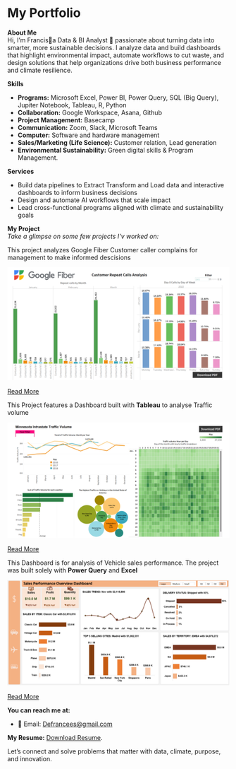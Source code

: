# My Portfolio
**About Me**  
Hi, I’m Francis🙋a Data & BI Analyst 🤖 passionate about turning data into smarter, more sustainable decisions. I analyze data and build dashboards that highlight environmental impact, automate workflows to cut waste, and design solutions that help organizations drive both business performance and climate resilience. 

**Skills**
- **Programs:** Microsoft Excel, Power BI, Power Query, SQL (Big Query), Jupiter Notebook, Tableau, R, Python
- **Collaboration:** Google Workspace, Asana, Github
- **Project Management:** Basecamp
- **Communication:** Zoom, Slack, Microsoft Teams
- **Computer:** Software and hardware management
- **Sales/Marketing (Life Science):** Customer relation, Lead generation 
- **Environmental Sustainability:** Green digital skills & Program Management.

**Services**  
- Build data pipelines to Extract Transform and Load data and interactive dashboards to inform business decisions
- Design and automate AI workflows that scale impact  
- Lead cross-functional programs aligned with climate and sustainability goals

**My Project**  
*Take a glimpse on some few projects I'v worked on:*

This project analyzes Google Fiber Customer caller complains for management to make informed descisions

![Fiber_Caller](Dashboard_1.png)

[Read More]([https://github.com/Partron1/Tableau_Hands-on_Project](https://github.com/Partron1/fiber-caller-analytics))


This Project features a Dashboard built with **Tableau** to analyse Traffic volume

![Traffic Volume](Traffic_Dashboard1.png)

[Read More](https://github.com/Partron1/Tableau_Hands-on_Project)


This Dashboard is for analysis of Vehicle sales performance. The project was built solely with **Power Query** and **Excel**

![Sales Dashboard](Sales_Dashboard.png)

[Read More](https://github.com/Partron1/Sales_performance)


**You can reach me at:**
- 📧 Email: [Defrancees@gmail.com](mailto:Defrancees@gmail.com) 

**My Resume:** [Download Resume](assets/Resume.pdf).
   

Let’s connect and solve problems that matter with data, climate, purpose, and innovation.
